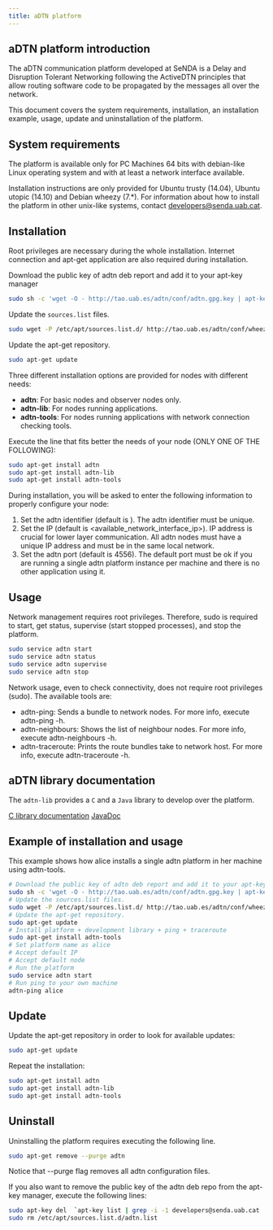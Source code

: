```yaml
---
title: aDTN platform
---
```


## aDTN platform introduction

The aDTN communication platform developed at SeNDA is a Delay and Disruption Tolerant Networking following the ActiveDTN principles that allow routing software code to be propagated by the messages all over the network.

This document covers the system requirements, installation, an installation example, usage, update and uninstallation of the platform.

## System requirements

The platform is available only for PC Machines 64 bits with debian-like Linux operating system and with at least a network interface available.

Installation instructions are only provided for Ubuntu trusty (14.04), Ubuntu utopic (14.10) and Debian wheezy (7.*). For information about how to install the platform in other unix-like systems, contact <developers@senda.uab.cat>.

## Installation

Root privileges are necessary during the whole installation. Internet connection and apt-get application are also required during installation.

Download the public key of adtn deb report and add it to your apt-key manager
```bash
sudo sh -c 'wget -O - http://tao.uab.es/adtn/conf/adtn.gpg.key | apt-key add -'
```
Update the `sources.list` files.
```bash
sudo wget -P /etc/apt/sources.list.d/ http://tao.uab.es/adtn/conf/wheezy/adtn.list
```
Update the apt-get repository.
```bash
sudo apt-get update
```

Three different installation options are provided for nodes with different needs:

* __adtn__: For basic nodes and observer nodes only.
* __adtn-lib__: For nodes running applications.
* __adtn-tools__: For nodes running applications with network connection checking tools.

Execute the line that fits better the needs of your node (ONLY ONE OF THE FOLLOWING):
```bash
sudo apt-get install adtn
sudo apt-get install adtn-lib
sudo apt-get install adtn-tools
```
During installation, you will be asked to enter the following information to properly configure your node:

1. Set the adtn identifier (default is <hostname>). The adtn identifier must be unique.
2. Set the IP (default is <available_network_interface_ip>). IP address is crucial for lower layer communication. All adtn nodes must have a unique IP address and must be in the same local network.
3. Set the adtn port (default is 4556). The default port must be ok if you are running a single adtn platform instance per machine and there is no other application using it.

## Usage

Network management requires root privileges. Therefore, sudo is required to start, get status, supervise (start stopped processes), and stop the platform.
```bash
sudo service adtn start
sudo service adtn status
sudo service adtn supervise
sudo service adtn stop
```
Network usage, even to check connectivity, does not require root privileges (sudo). The available tools are:

* adtn-ping: Sends a bundle to network nodes. For more info, execute adtn-ping -h.
* adtn-neighbours: Shows the list of neighbour nodes. For more info, execute adtn-neighbours -h.
* adtn-traceroute: Prints the route bundles take to network host. For more info, execute adtn-traceroute -h.

## aDTN library documentation

The `adtn-lib` provides a `C` and a `Java` library to develop over the platform.

[C library documentation](http://senda-uab.github.io/aDTN-platform/c_doxygen/index.html "C library documentation")
[JavaDoc](http://senda-uab.github.io/aDTN-platform/java_doc/index.html "JavaDoc")

## Example of installation and usage

This example shows how alice installs a single adtn platform in her machine using adtn-tools.
```bash
# Download the public key of adtn deb report and add it to your apt-key manager
sudo sh -c 'wget -O - http://tao.uab.es/adtn/conf/adtn.gpg.key | apt-key add -'
# Update the sources.list files.
sudo wget -P /etc/apt/sources.list.d/ http://tao.uab.es/adtn/conf/wheezy/adtn.list
# Update the apt-get repository.
sudo apt-get update
# Install platform + development library + ping + traceroute
sudo apt-get install adtn-tools
# Set platform name as alice
# Accept default IP
# Accept default node
# Run the platform
sudo service adtn start
# Run ping to your own machine
adtn-ping alice
```
## Update

Update the apt-get repository in order to look for available updates:
```bash
sudo apt-get update
```
Repeat the installation:
```bash
sudo apt-get install adtn
sudo apt-get install adtn-lib
sudo apt-get install adtn-tools
```

## Uninstall

Uninstalling the platform requires executing the following line.

```bash
sudo apt-get remove --purge adtn
```
Notice that --purge flag removes all adtn configuration files.

If you also want to remove the public key of the adtn deb repo from the apt-key manager, execute the following lines:

```bash
sudo apt-key del  `apt-key list | grep -i -1 developers@senda.uab.cat | grep pub | cut -d '/' -f2- | cut -d ' ' -f1`
sudo rm /etc/apt/sources.list.d/adtn.list
```
